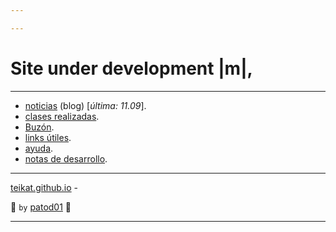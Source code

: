 ```yaml
---

---
```


<meta name="viewport" content="width=device-width, initial-scale=1.0, user-scalable=no">
<link rel="stylesheet" type="text/css" href="pstyle.css">
<link rel="icon" href="/etc/icon.png">

# Site under development |m|,

---

- [noticias][] (blog) [*última: 11.09*]<span oncopy="aww()">.</span>
- [clases realizadas][clases].
- [Buzón][box].
- [links útiles][links].
- [ayuda][].
- [notas de desarrollo][dev].

---

[teikat.github.io][teikat] - <span id="herobrine"></span>

:ghost: `by` <a href="myself" id="yo">patod01</a> :ghost:

[teikat]: https://teikat.github.io

---

[noticias]: notice
[box]: buzon.md
[clases]: clases.md
[links]: links.md
[ayuda]: help
[dev]: dev

<script type="text/javascript" src="/herobrine.js"></script>
